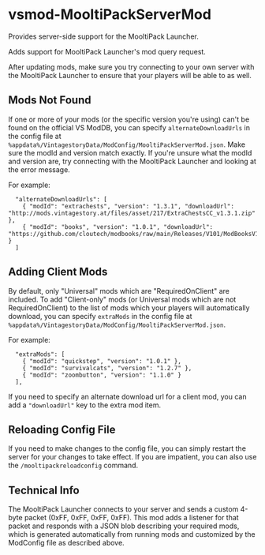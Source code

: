 # vsmod-MooltiPackServerMod

Provides server-side support for the MooltiPack Launcher.

Adds support for MooltiPack Launcher's mod query request.

After updating mods, make sure you try connecting to your own server with the MooltiPack Launcher to ensure that your players will be able to as well.

## Mods Not Found

If one or more of your mods (or the specific version you're using) can't be found on the official VS ModDB, you can specify `alternateDownloadUrls` in the config file at `%appdata%/VintagestoryData/ModConfig/MooltiPackServerMod.json`. Make sure the modId and version match exactly. If you're unsure what the modId and version are, try connecting with the MooltiPack Launcher and looking at the error message.

For example:

```
  "alternateDownloadUrls": [
    { "modId": "extrachests", "version": "1.3.1", "downloadUrl": "http://mods.vintagestory.at/files/asset/217/ExtraChestsCC_v1.3.1.zip" },
    { "modId": "books", "version": "1.0.1", "downloadUrl": "https://github.com/cloutech/modbooks/raw/main/Releases/V101/ModBooksV101.zip" }
  ]
```

## Adding Client Mods

By default, only "Universal" mods which are "RequiredOnClient" are included. To add "Client-only" mods (or Universal mods which are not RequiredOnClient) to the list of mods which your players will automatically download, you can specify `extraMods` in the config file at `%appdata%/VintagestoryData/ModConfig/MooltiPackServerMod.json`.

For example:

```
  "extraMods": [
    { "modId": "quickstep", "version": "1.0.1" },
    { "modId": "survivalcats", "version": "1.2.7" },
    { "modId": "zoombutton", "version": "1.1.0" }
  ],
```

If you need to specify an alternate download url for a client mod, you can add a `"downloadUrl"` key to the extra mod item.

## Reloading Config File

If you need to make changes to the config file, you can simply restart the server for your changes to take effect. If you are impatient, you can also use the `/mooltipackreloadconfig` command.


## Technical Info

The MooltiPack Launcher connects to your server and sends a custom 4-byte packet (0xFF, 0xFF, 0xFF, 0xFF). This mod adds a listener for that packet and responds with a JSON blob describing your required mods, which is generated automatically from running mods and customized by the ModConfig file as described above.
